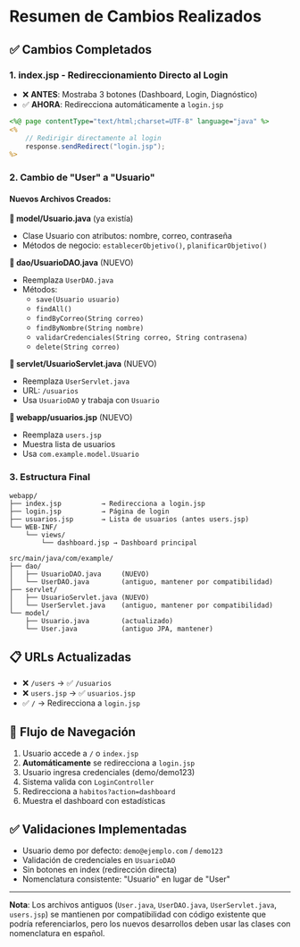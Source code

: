 # Resumen de Cambios Realizados

## ✅ Cambios Completados

### 1. **index.jsp** - Redireccionamiento Directo al Login
- ❌ **ANTES**: Mostraba 3 botones (Dashboard, Login, Diagnóstico)
- ✅ **AHORA**: Redirecciona automáticamente a `login.jsp`

```jsp
<%@ page contentType="text/html;charset=UTF-8" language="java" %>
<%
    // Redirigir directamente al login
    response.sendRedirect("login.jsp");
%>
```

### 2. **Cambio de "User" a "Usuario"**

#### Nuevos Archivos Creados:

**📁 model/Usuario.java** (ya existía)
- Clase Usuario con atributos: nombre, correo, contraseña
- Métodos de negocio: `establecerObjetivo()`, `planificarObjetivo()`

**📁 dao/UsuarioDAO.java** (NUEVO)
- Reemplaza `UserDAO.java`
- Métodos:
  - `save(Usuario usuario)`
  - `findAll()`
  - `findByCorreo(String correo)`
  - `findByNombre(String nombre)`
  - `validarCredenciales(String correo, String contrasena)`
  - `delete(String correo)`

**📁 servlet/UsuarioServlet.java** (NUEVO)
- Reemplaza `UserServlet.java`
- URL: `/usuarios`
- Usa `UsuarioDAO` y trabaja con `Usuario`

**📁 webapp/usuarios.jsp** (NUEVO)
- Reemplaza `users.jsp`
- Muestra lista de usuarios
- Usa `com.example.model.Usuario`

### 3. **Estructura Final**

```
webapp/
├── index.jsp          → Redirecciona a login.jsp
├── login.jsp          → Página de login
├── usuarios.jsp       → Lista de usuarios (antes users.jsp)
└── WEB-INF/
    └── views/
        └── dashboard.jsp → Dashboard principal

src/main/java/com/example/
├── dao/
│   ├── UsuarioDAO.java     (NUEVO)
│   └── UserDAO.java        (antiguo, mantener por compatibilidad)
├── servlet/
│   ├── UsuarioServlet.java (NUEVO)
│   └── UserServlet.java    (antiguo, mantener por compatibilidad)
└── model/
    ├── Usuario.java        (actualizado)
    └── User.java           (antiguo JPA, mantener)
```

## 📋 URLs Actualizadas

- ❌ `/users` → ✅ `/usuarios`
- ❌ `users.jsp` → ✅ `usuarios.jsp`
- ✅ `/` → Redirecciona a `login.jsp`

## 🔄 Flujo de Navegación

1. Usuario accede a `/` o `index.jsp`
2. **Automáticamente** se redirecciona a `login.jsp`
3. Usuario ingresa credenciales (demo/demo123)
4. Sistema valida con `LoginController`
5. Redirecciona a `habitos?action=dashboard`
6. Muestra el dashboard con estadísticas

## ✅ Validaciones Implementadas

- Usuario demo por defecto: `demo@ejemplo.com` / `demo123`
- Validación de credenciales en `UsuarioDAO`
- Sin botones en index (redirección directa)
- Nomenclatura consistente: "Usuario" en lugar de "User"

---

**Nota**: Los archivos antiguos (`User.java`, `UserDAO.java`, `UserServlet.java`, `users.jsp`) se mantienen por compatibilidad con código existente que podría referenciarlos, pero los nuevos desarrollos deben usar las clases con nomenclatura en español.
